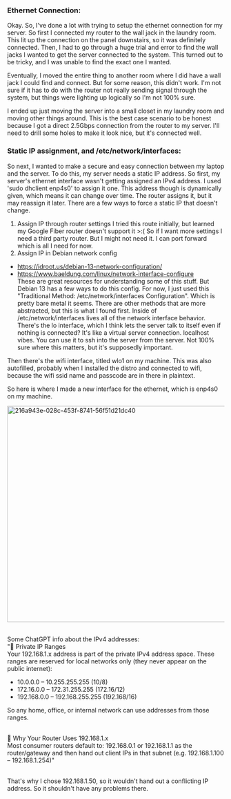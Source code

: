 <h3>Ethernet Connection:</h3>
<p>
Okay. So, I've done a lot with trying to setup the ethernet connection for my server.
So first I connected my router to the wall jack in the laundry room. This lit up the connection on the panel downstairs, so it was definitely connected. Then, I had to go through a huge trial and error to find the wall jacks I wanted to get the server connected to the system. This turned out to be tricky, and I was unable to find the exact one I wanted.

Eventually, I moved the entire thing to another room where I did have a wall jack I could find and connect. But for some reason, this didn't work. I'm not sure if it has to do with the router not really sending signal through the system, but things were lighting up logically so I'm not 100% sure.

I ended up just moving the server into a small closet in my laundry room and moving other things around. This is the best case scenario to be honest because I got a direct 2.5Gbps connection from the router to my server. I'll need to drill some holes to make it look nice, but it's connected well.
</p>

<h3>Static IP assignment, and /etc/network/interfaces:</h3>

So next, I wanted to make a secure and easy connection between my laptop and the server. To do this, my server needs a static IP address. So first, my server's ethernet interface wasn't getting assigned an IPv4 address. I used 'sudo dhclient enp4s0' to assign it one. This address though is dynamically given, which means it can change over time. The router assigns it, but it may reassign it later. There are a few ways to force a static IP that doesn't change.

1. Assign IP through router settings
  I tried this route initially, but learned my Google Fiber router doesn't support it >:( So if I want more settings I need a third party router. But I might not need it. I can port forward which is all I need for now.
2. Assign IP in Debian network config
- https://idroot.us/debian-13-network-configuration/ 
- https://www.baeldung.com/linux/network-interface-configure 
<br>These are great resources for understanding some of this stuff. But Debian 13 has a few ways to do this config.
For now, I just used this "Traditional Method: /etc/network/interfaces Configuration". Which is pretty bare metal it seems. There are other methods that are more abstracted, but this is what I found first. Inside of /etc/network/interfaces lives all of the network interface behavior. There's the lo interface, which I think lets the server talk to itself even if nothing is connected? It's like a virtual server connection. localhost vibes. You can use it to ssh into the server from the server. Not 100% sure where this matters, but it's supposedly important.

Then there's the wifi interface, titled wlo1 on my machine. This was also autofilled, probably when I installed the distro and connected to wifi, because the wifi ssid name and passcode are in there in plaintext.

So here is where I made a new interface for the ethernet, which is enp4s0 on my machine.

<img width="1500" height="500" alt="216a943e-028c-453f-8741-56f51d21dc40" src="https://github.com/user-attachments/assets/91012b9b-5379-45ce-a8e1-7a2d32ffd2ea" />


<br>Some ChatGPT info about the IPv4 addresses:
<br>"🔹 Private IP Ranges<br>
Your 192.168.1.x address is part of the private IPv4 address space. These ranges are reserved for local networks only (they never appear on the public internet):

- 10.0.0.0 – 10.255.255.255 (10/8)
- 172.16.0.0 – 172.31.255.255 (172.16/12)
- 192.168.0.0 – 192.168.255.255 (192.168/16)

So any home, office, or internal network can use addresses from those ranges.

<br>🔹 Why Your Router Uses 192.168.1.x<br>
Most consumer routers default to:
192.168.0.1 or 192.168.1.1 as the router/gateway
and then hand out client IPs in that subnet (e.g. 192.168.1.100 – 192.168.1.254)"

<br>That's why I chose 192.168.1.50, so it wouldn't hand out a conflicting IP address. So it shouldn't have any problems there.
